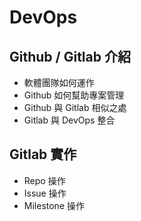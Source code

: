 # DevOps

## Github / Gitlab 介紹
* 軟體團隊如何運作
* Github 如何幫助專案管理
* Github 與 Gitlab 相似之處
* Gitlab 與 DevOps 整合

## Gitlab 實作
* Repo 操作
* Issue 操作
* Milestone 操作
